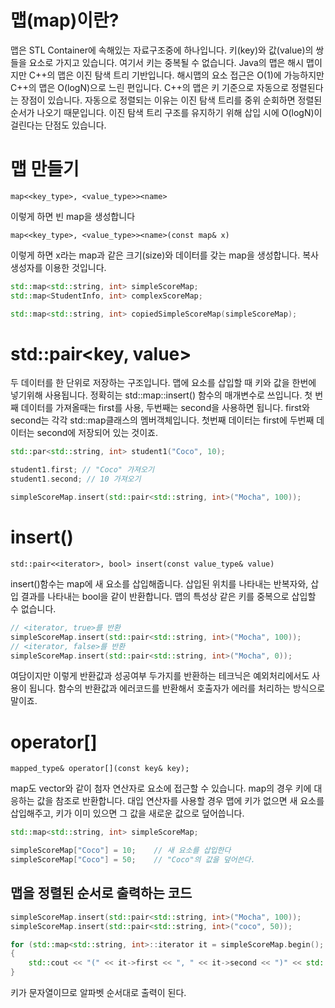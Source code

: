 # 맵(map)이란?

맵은 STL Container에 속해있는 자료구조중에 하나입니다.
키(key)와 값(value)의 쌍들을 요소로 가지고 있습니다.
여기서 키는 중복될 수 없습니다.
Java의 맵은 해시 맵이지만 C++의 맵은 이진 탐색 트리 기반입니다.
해시맵의 요소 접근은 O(1)에 가능하지만 C++의 맵은 O(logN)으로 느린 편입니다.
C++의 맵은 키 기준으로 자동으로 정렬된다는 장점이 있습니다.
자동으로 정렬되는 이유는 이진 탐색 트리를 중위 순회하면 정렬된 순서가 나오기 때문입니다.
이진 탐색 트리 구조를 유지하기 위해 삽입 시에 O(logN)이 걸린다는 단점도 있습니다.

# 맵 만들기

```
map<<key_type>, <value_type>><name>
```

이렇게 하면 빈 map을 생성합니다

```
map<<key_type>, <value_type>><name>(const map& x)
```

이렇게 하면 x라는 map과 같은 크기(size)와 데이터를 갖는 map을 생성합니다.
복사 생성자를 이용한 것입니다.

```c++
std::map<std::string, int> simpleScoreMap;
std::map<StudentInfo, int> complexScoreMap;

std::map<std::string, int> copiedSimpleScoreMap(simpleScoreMap);
```

# std::pair<key, value>

두 데이터를 한 단위로 저장하는 구조입니다.
맵에 요소를 삽입할 때 키와 값을 한번에 넣기위해 사용됩니다.
정확히는 std::map::insert() 함수의 매개변수로 쓰입니다.
첫 번째 데이터를 가져올때는 first를 사용, 두번째는 second을 사용하면 됩니다.
first와 second는 각각 std::map클래스의 멤버객체입니다.
첫번째 데이터는 first에 두번째 데이터는 second에 저장되어 있는 것이죠.

```c++
std::par<std::string, int> student1("Coco", 10);

student1.first; // "Coco" 가져오기
student1.second; // 10 가져오기

simpleScoreMap.insert(std::pair<std::string, int>("Mocha", 100));
```

# insert()

```
std::pair<<iterator>, bool> insert(const value_type& value)
```

insert()함수는 map에 새 요소를 삽입해줍니다.
삽입된 위치를 나타내는 반복자와, 삽입 결과를 나타내는 bool을 같이 반환합니다.
맵의 특성상 같은 키를 중복으로 삽입할 수 없습니다.

```c++
// <iterator, true>를 반환
simpleScoreMap.insert(std::pair<std::string, int>("Mocha", 100));
// <iterator, false>를 반환
simpleScoreMap.insert(std::pair<std::string, int>("Mocha", 0));
```

여담이지만 이렇게 반환값과 성공여부 두가지를 반환하는 테크닉은 예외처리에서도 사용이 됩니다.
함수의 반환값과 에러코드를 반환해서 호출자가 에러를 처리하는 방식으로 말이죠.

# operator[]

```
mapped_type& operator[](const key& key);
```

map도 vector와 같이 첨자 연산자로 요소에 접근할 수 있습니다.
map의 경우 키에 대응하는 값을 참조로 반환합니다.
대입 연산자를 사용할 경우 맵에 키가 없으면 새 요소를 삽입해주고,
키가 이미 있으면 그 값을 새로운 값으로 덮어씁니다.

```c++
std::map<std::string, int> simpleScoreMap;

simpleScoreMap["Coco"] = 10;    // 새 요소를 삽입한다
simpleScoreMap["Coco"] = 50;    // "Coco"의 값을 덮어쓴다.
```

## 맵을 정렬된 순서로 출력하는 코드

```c++
simpleScoreMap.insert(std::pair<std::string, int>("Mocha", 100));
simpleScoreMap.insert(std::pair<std::string, int>("coco", 50));

for (std::map<std::string, int>::iterator it = simpleScoreMap.begin(); it != simpleScoreMap.end(); ++it)
{
    std::cout << "(" << it->first << ", " << it->second << ")" << std::endl;
}
```

키가 문자열이므로 알파벳 순서대로 출력이 된다.
